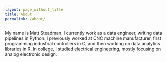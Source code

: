 ```yaml
---
layout: page_without_title
title: About
permalink: /about/
---
```


My name is Matt Steadman. I currently work as a data engineer, writing data pipelines in Python. I previously worked at CNC machine manufacturer, first programming industrial controllers in C, and then working on data analytics libraries in R. In college, I studied electrical engineering, mostly focusing on analog electronic design.